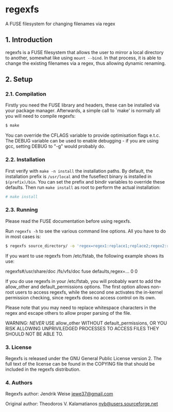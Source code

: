 # regexfs 
A FUSE filesystem for changing filenames via regex

## 1. Introduction

regexfs is a FUSE filesystem that allows the user to mirror a local directory
to another, somewhat like using `mount --bind`. In that process, it is able to
change the existing filenames via a regex, thus allowing dynamic renaming.


## 2. Setup

### 2.1. Compilation

Firstly you need the FUSE library and headers, these can be installed via your
package manager. Afterwards, a simple call to `make' is normally all you will 
need to compile regexfs:

```bash
$ make
```

You can override the CFLAGS variable to provide optimisation flags e.t.c. The
DEBUG variable can be used to enable debugging - if you are using gcc, setting
DEBUG to "-g" would probably do.


### 2.2. Installation

First verify with `make -n install` the installation paths. By default, the
installation prefix is `/usr/local` and the fuseflect binary is installed in
`$(prefix)/bin`. You can set the prefix and bindir variables to override these
defaults. Then run `make install` as root to perform the actual installation:

```bash
# make install
```

### 2.3. Running

Please read the FUSE documentation before using regexfs.

Run `regexfs -h` to see the various command line options. All you have to do
in most cases is:

```bash
$ regexfs source_directory/ -o 'regex=regex1:replace1;replace2;regex2:replace3;...' mountpoint/
```

If you want to use regexfs from /etc/fstab, the following example shows its
use:

regexfs#/usr/share/doc /fs/vfs/doc fuse defaults,regex=... 0 0

If you do use regexfs in your /etc/fstab, you will probably want to add the
allow_other and default_permissions options. The first option allows non-root
users to access regexfs, while the second one activates the in-kernel
permission checking, since regexfs does no access control on its own.

Please note that you may need to replace whitespace characters in the regex
and escape others to allow proper parsing of the file.

WARNING: _NEVER_ USE allow_other WITHOUT default_permissions, OR YOU RISK
ALLOWING UNPRIVILEDGED PROCESSES TO ACCESS FILES THEY SHOULD NOT BE ABLE TO.

### 3. License

Regexfs is released under the GNU General Public License version 2. The full
text of the license can be found in the COPYING file that should be included in
the regexfs distribution.

### 4. Authors

Regexfs author:
    Jendrik Weise <jewe37@gmail.com>

Original author:
	Theodoros V. Kalamatianos <nyb@users.sourceforge.net>
